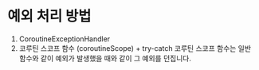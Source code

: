 # 예외 처리 방법
1) CoroutineExceptionHandler
2) 코루틴 스코프 함수 (coroutineScope) + try-catch
코루틴 스코프 함수는 일반 함수와 같이 예외가 발생했을 때와 같이 그 예외를 던집니다.